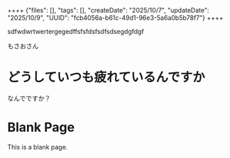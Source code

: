 ++++
{"files": [], "tags": [], "createDate": "2025/10/7", "updateDate": "2025/10/9", "UUID": "fcb4056a-b61c-49d1-96e3-5a6a0b5b78f7"}
++++

sdfwdwrtwertergegedffsfsfdsfsdfsdsegdgfdgf

もさおさん

# どうしていつも疲れているんですか
なんでですか？

# Blank Page
This is a blank page.

